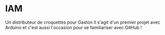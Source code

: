 # IAM
Un distributeur de croquettes pour Gaston
Il s'agit d'un premier projet avec Arduino et c'est aussi l'occasion pour se familiariser avec GitHub !
